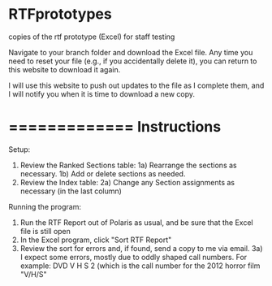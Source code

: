 RTFprototypes
=============

copies of the rtf prototype (Excel) for staff testing

Navigate to your branch folder and download the Excel file. Any time you need to reset your file (e.g., if you accidentally delete it), you can return to this website to download it again.

I will use this website to push out updates to the file as I complete them, and I will notify you when it is time to download a new copy. 

=============
Instructions
=============
Setup:
1) Review the Ranked Sections table: 
    1a) Rearrange the sections as necessary. 
    1b) Add or delete sections as needed.
2) Review the Index table:
    2a) Change any Section assignments as necessary (in the last column)

Running the program:
1) Run the RTF Report out of Polaris as usual, and be sure that the Excel file is still open
2) In the Excel program, click "Sort RTF Report"
3) Review the sort for errors and, if found, send a copy to me via email.
    3a) I expect some errors, mostly due to oddly shaped call numbers. 
        For example: DVD V H S 2 (which is the call number for the 2012 horror film "V/H/S"
